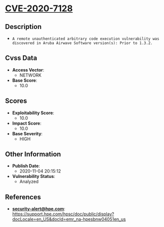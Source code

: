 
# [CVE-2020-7128](https://support.hpe.com/hpsc/doc/public/display?docLocale=en_US&docId=emr_na-hpesbnw04051en_us)

## Description

- `A remote unauthenticated arbitrary code execution vulnerability was discovered in Aruba Airwave Software version(s): Prior to 1.3.2.`

## Cvss Data

- **Access Vector**:
  - NETWORK
- **Base Score**:
  - 10.0

## Scores

- **Exploitability Score**:
  - 10.0
- **Impact Score**:
  - 10.0
- **Base Severity**:
  - HIGH

## Other Information

- **Publish Date**:
  - 2020-11-04 20:15:12
- **Vulnerability Status**:
  - Analyzed

## References

- **security-alert@hpe.com**: https://support.hpe.com/hpsc/doc/public/display?docLocale=en_US&docId=emr_na-hpesbnw04051en_us
